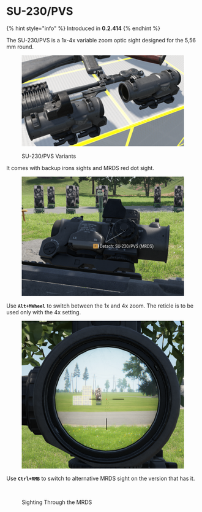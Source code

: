 # SU-230/PVS

{% hint style="info" %}
Introduced in **0.2.414**
{% endhint %}

The SU-230/PVS is a 1x-4x variable zoom optic sight designed for the 5,56 mm round.

<figure><img src="../../../../../../.gitbook/assets/image (131).png" alt=""><figcaption><p>SU-230/PVS Variants</p></figcaption></figure>

It comes with backup irons sights and MRDS red dot sight.

<figure><img src="../../../../../../.gitbook/assets/image (108).png" alt=""><figcaption></figcaption></figure>

Use **`Alt+MWheel`** to switch between the 1x and 4x zoom. The reticle is to be used only with the 4x setting.

<figure><img src="../../../../../../.gitbook/assets/image (100).png" alt=""><figcaption></figcaption></figure>

Use **`Ctrl+RMB`** to switch to alternative MRDS sight on the version that has it.

<figure><img src="../../../../../../.gitbook/assets/image (111).png" alt=""><figcaption><p>Sighting Through the MRDS</p></figcaption></figure>
